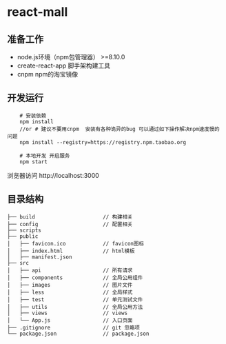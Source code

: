 # react-mall
## 准备工作
- node.js环境（npm包管理器） >=8.10.0
- create-react-app 脚手架构建工具
- cnpm  npm的淘宝镜像

## 开发运行
```
    # 安装依赖
    npm install
    //or # 建议不要用cnpm  安装有各种诡异的bug 可以通过如下操作解决npm速度慢的问题
    npm install --registry=https://registry.npm.taobao.org

    # 本地开发 开启服务
    npm start
```
浏览器访问 http://localhost:3000

## 目录结构
```
├── build                      // 构建相关  
├── config                     // 配置相关
├── scripts                    
├── public                     
│   ├── favicon.ico            // favicon图标
│   ├── index.html             // html模板
│   ├── manifest.json
├── src                        
│   ├── api                    // 所有请求
│   ├── components             // 全局公用组件
│   ├── images                 // 图片文件
│   ├── less                   // 全局样式
│   ├── test                   // 单元测试文件
│   ├── utils                  // 全局公用方法
│   ├── views                  // views
│   └── App.js                 // 入口页面
├── .gitignore                 // git 忽略项
└── package.json               // package.json
```